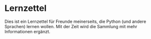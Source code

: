 # Lernzettel

Dies ist ein Lernzettel für Freunde meinerseits, die Python (und andere Sprachen) lernen wollen.
Mit der Zeit wird die Sammlung mit mehr Informationen ergänzt.
